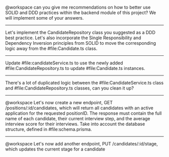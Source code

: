 @workspace can you give me recommendations on how to better use SOLID and DDD practices within the backend module of this project? We will implement some of your answers.

---

Let's implement the CandidateRepository class you suggested as a DDD best practice. Let's also incorporate the Single Responsibility and Dependency Inversion principles from SOLID to move the corresponding logic away from the #file:Candidate.ts class.

---

Update #file:candidateService.ts to use the newly added #file:CandidateRepository.ts to update #file:Candidate.ts instances.

---

There's a lot of duplicated logic between the #file:CandidateService.ts class and #file:CandidateRepository.ts classes, can you clean it up?

---

@workspace Let's now create a new endpoint, GET /positions/:id/candidates, which will return all candidates with an active application for the requested positionID. The response must contain the full name of each candidate, their current interview step, and the average interview score for their interviews. Take into account the database structure, defined in #file:schema.prisma.

---

@workspace Let's now add another endpoint, PUT /candidates/:id/stage, which updates the current stage for a candidate